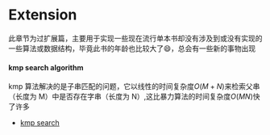 # Extension 

此章节为过扩展篇，主要用于实现一些现在流行单本书却没有涉及到或没有实现的一些算法或数据结构，毕竟此书的年龄也比较大了😄，总会有一些新的事物出现

#### kmp search algorithm

kmp 算法解决的是子串匹配的问题，它以线性的时间复杂度$O(M+N)$来检索父串（长度为 M）中是否存在字串（长度为 N）,这比暴力算法的时间复杂度$O(MN)$快了许多

+ [kmp search](./app_kmp_search.c)

